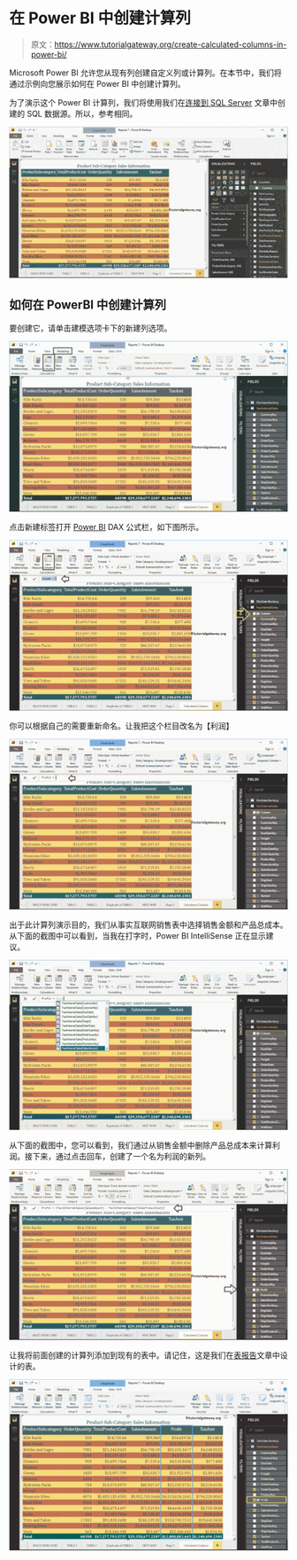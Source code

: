 # 在 Power BI 中创建计算列

> 原文：<https://www.tutorialgateway.org/create-calculated-columns-in-power-bi/>

Microsoft Power BI 允许您从现有列创建自定义列或计算列。在本节中，我们将通过示例向您展示如何在 Power BI 中创建计算列。

为了演示这个 Power BI 计算列，我们将使用我们在[连接到 SQL Server](https://www.tutorialgateway.org/connect-power-bi-to-sql-server/) 文章中创建的 SQL 数据源。所以，参考相同。

![Create Calculated Columns in Power BI 1](img/702bebdbff40130393a7a551c556010c.png)

## 如何在 PowerBI 中创建计算列

要创建它，请单击建模选项卡下的新建列选项。

![Create Calculated Columns in Power BI 2](img/4d98bd19d0f06275d25fbc5d53e2c8e1.png)

点击新建标签打开 [Power BI](https://www.tutorialgateway.org/power-bi-tutorial/) DAX 公式栏，如下图所示。

![Create Calculated Columns in Power BI 3](img/630191b5aac61390fdfbec8c660eb635.png)

你可以根据自己的需要重新命名。让我把这个栏目改名为【利润】

![Create Calculated Columns in Power BI 4](img/cd685fd2a0a774e71565c83f0c58d6d7.png)

出于此计算列演示目的，我们从事实互联网销售表中选择销售金额和产品总成本。从下面的截图中可以看到，当我在打字时，Power BI IntelliSense 正在显示建议。

![Create Calculated Columns in Power BI 5](img/1667f1aed7d0ae33dc869c2d9c439552.png)

从下面的截图中，您可以看到，我们通过从销售金额中删除产品总成本来计算利润。接下来，通过点击回车，创建了一个名为利润的新列。

![Create Calculated Columns in Power BI 6](img/eee9875d129bad02b2ad5b7cdab8745f.png)

让我将前面创建的计算列添加到现有的表中。请记住，这是我们在[表报告](https://www.tutorialgateway.org/create-a-table-in-power-bi/)文章中设计的表。

![Create Calculated Columns in Power BI 7](img/b1d19e9c8d98b7e5a70053dc9fc8350e.png)